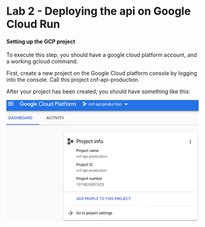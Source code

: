 # Lab 2 - Deploying the api on Google Cloud Run

#### Setting up the GCP project
To execute this step, you should have a google cloud platform account, and a working gcloud command.

First, create a new project on the Google Cloud platform console by logging into the console. Call this project cnf-api-production.

After your project has been created, you should have something like this: 

![GCP Console](../img/gcp_project.png "GCP Console")

